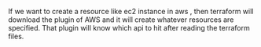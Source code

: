 

If we want to create a resource like ec2 instance in aws , then terraform will download the plugin of AWS and it will create whatever resources are specified. 
That plugin will know which api to hit after reading the terraform files. 